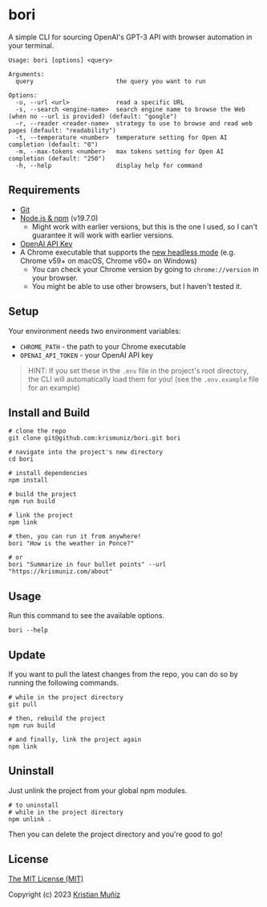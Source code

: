 # bori

A simple CLI for sourcing OpenAI's GPT-3 API with browser automation in your terminal.

```shell
Usage: bori [options] <query>

Arguments:
  query                       the query you want to run

Options:
  -u, --url <url>             read a specific URL
  -s, --search <engine-name>  search engine name to browse the Web (when no --url is provided) (default: "google")
  -r, --reader <reader-name>  strategy to use to browse and read web pages (default: "readability")
  -t, --temperature <number>  temperature setting for Open AI completion (default: "0")
  -m, --max-tokens <number>   max tokens setting for Open AI completion (default: "250")
  -h, --help                  display help for command
```

## Requirements

- [Git](https://git-scm.com/downloads)
- [Node.js & npm](https://nodejs.org/en/) (v19.7.0)
  - Might work with earlier versions, but this is the one I used, so I can't guarantee it will work with earlier versions.
- [OpenAI API Key](https://platform.openai.com/docs/api-reference/authentication)
- A Chrome executable that supports the [new headless mode](https://developer.chrome.com/blog/headless-chrome/) (e.g. Chrome v59+ on macOS, Chrome v60+ on Windows)
  - You can check your Chrome version by going to `chrome://version` in your browser.
  - You might be able to use other browsers, but I haven't tested it.

## Setup

Your environment needs two environment variables:

- `CHROME_PATH` - the path to your Chrome executable
- `OPENAI_API_TOKEN` - your OpenAI API key

> HINT: If you set these in the `.env` file in the project's root directory, the CLI will automatically load them for you! (see the `.env.example` file for an example)

## Install and Build

```shell
# clone the repo
git clone git@github.com:krismuniz/bori.git bori

# navigate into the project's new directory
cd bori

# install dependencies
npm install

# build the project
npm run build

# link the project
npm link

# then, you can run it from anywhere!
bori "How is the weather in Ponce?"

# or
bori "Summarize in four bullet points" --url "https://krismuniz.com/about"
```

## Usage

Run this command to see the available options.

```shell
bori --help
```

## Update

If you want to pull the latest changes from the repo, you can do so by running the following commands.

```shell
# while in the project directory
git pull

# then, rebuild the project
npm run build

# and finally, link the project again
npm link
```

## Uninstall

Just unlink the project from your global npm modules.

```shell
# to uninstall
# while in the project directory
npm unlink .
```

Then you can delete the project directory and you're good to go!

## License

[The MIT License (MIT)](https://github.com/krismuniz/bori/blob/main/LICENSE.md)

Copyright (c) 2023 [Kristian Muñiz](https://www.krismuniz.com)
